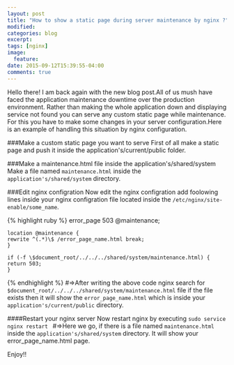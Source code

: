 ```yaml
---
layout: post
title: "How to show a static page during server maintenance by nginx ?"
modified:
categories: blog
excerpt:
tags: [nginx]
image:
  feature:
date: 2015-09-12T15:39:55-04:00
comments: true
---
```

Hello there! I am back again with the new blog post.All of us mush have faced the application maintenance
downtime over the production environment. Rather than making the whole application down and displaying
service not found you can serve any custom static page while maintenance. For this you have to make some
changes in your server configuration.Here is an example of handling this situation by nginx configuration.

###Make a custom static page you want to serve
First of all make a static page and push it inside the application's/current/public folder.

###Make a maintenance.html file inside the application's/shared/system
Make a file named ```maintenance.html``` inside the ```application's/shared/system``` directory.

###Edit nginx configration
Now edit the nginx configration add foolowing lines inside your nginx configration file located inside the
```/etc/nginx/site-enable/some_name```.

{% highlight ruby %}
error_page 503 @maintenance;

    location @maintenance {
    rewrite ^(.*)\$ /error_page_name.html break;
    }

    if (-f \$document_root/../../../shared/system/maintenance.html) {
    return 503;
    }

{% endhighlight %}
#=>After writing the above code nginx search for ```$document_root/../../../shared/system/maintenance.html``` file if the file exists then it will show the ```error_page_name.html``` which is inside your ```application's/current/public``` directory.

####Restart your nginx server
Now restart nginx by executing
```sudo service nginx restart ```
#=>Here we go, if there is a file named ```maintenance.html``` inside the ```application's/shared/system``` directory. It will show your error_page_name.html page.

Enjoy!!




